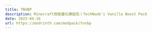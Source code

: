 ```yaml
---
title: TNVBP
description: Minecraft效能優化模組包丨TechNoob's Vanilla Boost Pack
date: 2023-04-16
url: https://modrinth.com/modpack/tnvbp
---
```

